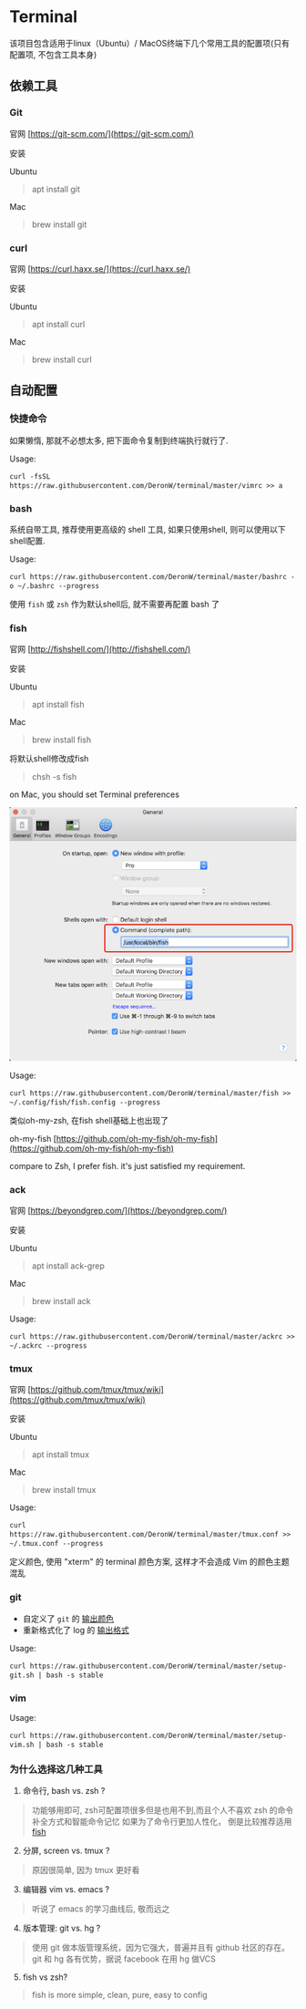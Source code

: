 # Terminal

该项目包含适用于linux（Ubuntu）/ MacOS终端下几个常用工具的配置项(只有配置项, 不包含工具本身)

## 依赖工具

### Git

官网
[https://git-scm.com/](https://git-scm.com/)

安装

Ubuntu
> apt install git

Mac
> brew install git

### curl

官网
[https://curl.haxx.se/](https://curl.haxx.se/)

安装

Ubuntu
> apt install curl

Mac
> brew install curl

## 自动配置

### 快捷命令

如果懒惰, 那就不必想太多, 把下面命令复制到终端执行就行了.

Usage:

    curl -fsSL https://raw.githubusercontent.com/DeronW/terminal/master/vimrc >> a


### bash

系统自带工具, 推荐使用更高级的 shell 工具, 如果只使用shell, 则可以使用以下shell配置.

Usage:

    curl https://raw.githubusercontent.com/DeronW/terminal/master/bashrc -o ~/.bashrc --progress

使用 ``fish`` 或 ``zsh`` 作为默认shell后, 就不需要再配置 bash 了

### fish

官网 [http://fishshell.com/](http://fishshell.com/)

安装

Ubuntu
> apt install fish

Mac
> brew install fish

将默认shell修改成fish

> chsh -s fish

on Mac, you should set Terminal preferences

![screenshot](https://raw.githubusercontent.com/DeronW/terminal/master/screenshots/QQ20180415-095633@2x.png)

Usage:

    curl https://raw.githubusercontent.com/DeronW/terminal/master/fish >> ~/.config/fish/fish.config --progress

类似oh-my-zsh, 在fish shell基础上也出现了

oh-my-fish [https://github.com/oh-my-fish/oh-my-fish](https://github.com/oh-my-fish/oh-my-fish)

compare to Zsh, I prefer fish. it's just satisfied my requirement.

### ack

官网 [https://beyondgrep.com/](https://beyondgrep.com/)

安装

Ubuntu
> apt install ack-grep

Mac
> brew install ack

Usage:

    curl https://raw.githubusercontent.com/DeronW/terminal/master/ackrc >> ~/.ackrc --progress

### tmux

官网 [https://github.com/tmux/tmux/wiki](https://github.com/tmux/tmux/wiki)

安装

Ubuntu
> apt install tmux

Mac
> brew install tmux

Usage:

    curl https://raw.githubusercontent.com/DeronW/terminal/master/tmux.conf >> ~/.tmux.conf --progress

定义颜色, 使用 "xterm" 的 terminal 颜色方案, 
这样才不会造成 Vim 的颜色主题混乱

### git

* 自定义了 ``git`` 的 [输出颜色](http://git-scm.com/book/ch7-1.html)
* 重新格式化了 log 的 [输出格式](https://coderwall.com/p/euwpig)

Usage:

    curl https://raw.githubusercontent.com/DeronW/terminal/master/setup-git.sh | bash -s stable

### vim

Usage:

    curl https://raw.githubusercontent.com/DeronW/terminal/master/setup-vim.sh | bash -s stable

### 为什么选择这几种工具

1. 命令行, bash vs. zsh ?
> 功能够用即可, zsh可配置项很多但是也用不到,而且个人不喜欢 zsh 的命令补全方式和智能命令记忆
  如果为了命令行更加人性化， 倒是比较推荐适用 [fish](http://fishshell.com/)

2. 分屏, screen vs. tmux ?
> 原因很简单, 因为 tmux 更好看

3. 编辑器 vim vs. emacs ?
> 听说了 emacs 的学习曲线后, 敬而远之

4. 版本管理: git vs. hg ?
> 使用 git 做本版管理系统，因为它强大，普遍并且有 github 社区的存在。
  git 和 hg 各有优势，据说 facebook 在用 hg 做VCS

5. fish vs zsh?
> fish is more simple, clean, pure, easy to config


